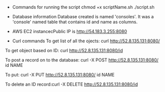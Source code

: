
* Commands for running the script
chmod +x scriptName.sh
./script.sh



* Database information
Database created is named 'consoles'. It was a 'console' named table that contains id and name as columns. 


* AWS EC2 instancecPublic IP is http://54.183.3.255:8080

* Curl commands
To get list of all the ojects: curl http://52.8.135.131:8080/ 

To get object based on ID: curl http://52.8.135.131:8080/id 

To post a record on to the database: curl -X POST http://52.8.135.131:8080/ id NAME

To put: curl -X PUT http://52.8.135.131:8080/ id NAME

To delete an ID record:curl -X DELETE http://52.8.135.131:8080/id



